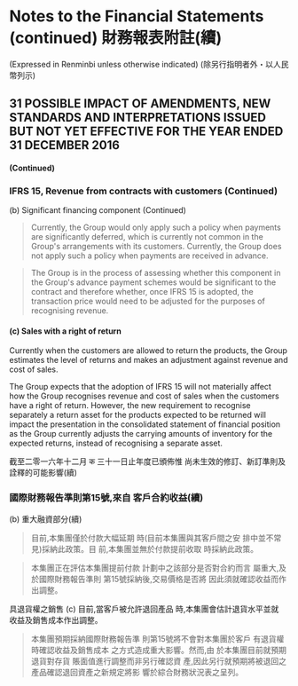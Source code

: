 # Notes to the Financial Statements (continued) 財務報表附註(續)

(Expressed in Renminbi unless otherwise indicated) (除另行指明者外・以人民幣列示)

## 31 POSSIBLE IMPACT OF AMENDMENTS, NEW STANDARDS AND INTERPRETATIONS ISSUED BUT NOT YET EFFECTIVE FOR THE YEAR ENDED 31 DECEMBER 2016

#### (Continued)

### IFRS 15, Revenue from contracts with customers (Continued)

(b) Significant financing component (Continued)

> Currently, the Group would only apply such a policy when payments are significantly deferred, which is currently not common in the Group's arrangements with its customers. Currently, the Group does not apply such a policy when payments are received in advance.

> The Group is in the process of assessing whether this component in the Group's advance payment schemes would be significant to the contract and therefore whether, once IFRS 15 is adopted, the transaction price would need to be adjusted for the purposes of recognising revenue.

#### (c) Sales with a right of return

Currently when the customers are allowed to return the products, the Group estimates the level of returns and makes an adjustment against revenue and cost of sales.

The Group expects that the adoption of IFRS 15 will not materially affect how the Group recognises revenue and cost of sales when the customers have a right of return. However, the new requirement to recognise separately a return asset for the products expected to be returned will impact the presentation in the consolidated statement of financial position as the Group currently adjusts the carrying amounts of inventory for the expected returns, instead of recognising a separate asset.

截至二零一六年十二月 क 三十一日止年度已頒佈惟 尚未生效的修訂、新訂準則及 詮釋的可能影響(續)

### 國際財務報告準則第15號,來自 客戶合約收益(續)

(b) 重大融資部分(續)

> 目前,本集團僅於付款大幅延期 時(目前本集團與其客戶間之安 排中並不常見)採納此政策。目 前,本集團並無於付款提前收取 時採納此政策。

> 本集團正在評估本集團提前付款 計劃中之該部分是否對合約而言 屬重大,及於國際財務報告準則 第15號採納後,交易價格是否將 因此須就確認收益而作出調整。

具退貨權之銷售 (c) 目前,當客戶被允許退回產品 時,本集團會估計退貨水平並就 收益及銷售成本作出調整。

> 本集團預期採納國際財務報告準 則第15號將不會對本集團於客戶 有退貨權時確認收益及銷售成本 之方式造成重大影響。然而,由 於本集團目前就預期退貨對存貨 賬面值進行調整而非另行確認資 產,因此另行就預期將被退回之 產品確認退回資產之新規定將影 響於綜合財務狀況表之呈列。